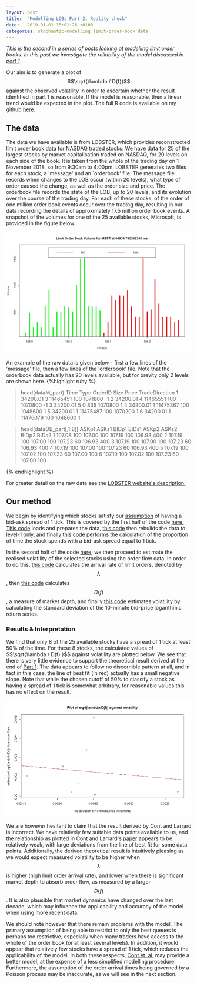 ```yaml
---
layout: post
title:  "Modelling LOBs Part 2: Reality check"
date:   2019-01-01 15:01:26 +0100
categories: stochastic-modelling limit-order-book data 
---
```


<script src='https://cdnjs.cloudflare.com/ajax/libs/mathjax/2.7.5/latest.js?config=TeX-MML-AM_CHTML' async></script>

<i>This is the second in a series of posts looking at modelling limit order books. In this post we investigate the reliability of the model discussed in <a href="httsp://jmackillop.ml/projects/lob-part1">part 1</a> </i>

Our aim is to generate a plot of $$\sqrt{\lambda / D(f)}$$ against the observed volatility in order to ascertain whether the result identified in part 1 is reasonable. If the model is reasonable, then a linear trend would be expected in the plot. The full R code is available on my github <a href="https://github.com/jmackillop/Order-Book-Modelling">here.</a>

<h2 class="heading">The data</h2>
The data we have available is from LOBSTER, which provides reconstructed limit order book data for NASDAQ traded stocks. We have data for 25 of the largest stocks by market capitalisation traded on NASDAQ, for 20 levels on each side of the book. It is taken from the whole of the trading day on 1 November 2018, so from 9:30am to 4:00pm. LOBSTER generates two files for each stock, a 'message' and an `orderbook' file. The message file records when changes to the LOB occur (within 20 levels), what type of order caused the change, as well as the order size and price. The orderbook file records the state of the LOB, up to 20 levels, and its evolution over the course of the trading day. For each of these stocks, of the order of one million order book events occur over the trading day, resulting in our data recording the details of approximately 17.5 million order book events. A snapshot of the volumes for one of the 25 available stocks, Microsoft, is provided in the figure below.

![Figure 1](/assets/images/MSFT_example_volume_plot.jpeg) 

An example of the raw data is given below - first a few lines of the 'message' file, then a few lines of the 'orderbook' file. Note that the orderbook data actually has 20 levels available, but for brevity only 2 levels are shown here.
{%highlight ruby %}
> head(dataM_part)
      Time Type  OrderID Size   Price TradeDirection
1 34200.01    3 11465451  100 1071800             -1
2 34200.01    4 11465551  100 1070800             -1
3 34200.01    5        0  835 1070800              1
4 34200.01    1 11475367  100 1048600              1
5 34200.01    1 11475487  100 1070200              1
6 34200.01    1 11476079  100 1048600              1


> head(dataOB_part[,1:8])
   ASKp1 ASKs1  BIDp1 BIDs1  ASKp2 ASKs2  BIDp2 BIDs2
1 107.08   100 107.00   100 107.19   100 106.93   400
2 107.19   100 107.00   100 107.23    60 106.93   400
3 107.19   100 107.00   100 107.23    60 106.93   400
4 107.19   100 107.00   100 107.23    60 106.93   400
5 107.19   100 107.02   100 107.23    60 107.00   100
6 107.19   100 107.02   100 107.23    60 107.00   100

{% endhighlight %}

For greater detail on the raw data see the <a href="https://lobsterdata.com/info/DataStructure.php">LOBSTER website's description.</a>

<h2 class="heading">Our method</h2>
We begin by identifying which stocks satisfy our <a href="https://jmackillop.ml/projects/lob-part1">assumption</a> of having a bid-ask spread of 1 tick. This is covered by the first half of the code <a href='https://github.com/jmackillop/Order-Book-Modelling/blob/master/C%26L%20masterfile%20pretty.R'>here.</a> <a href='https://github.com/jmackillop/Order-Book-Modelling/blob/master/loadprep%20pretty.R'>This code</a> loads and prepares the data, <a href='https://github.com/jmackillop/Order-Book-Modelling/blob/master/level1rebuild%20pretty.R'>this code</a> then rebuilds the data to level-1 only, and finally <a href='https://github.com/jmackillop/Order-Book-Modelling/blob/master/proportion_spread1tick.R'>this code</a> performs the calculation of the proportion of time the stock spends with a bid-ask spread equal to 1 tick.

In the second half of the code <a href='https://github.com/jmackillop/Order-Book-Modelling/blob/master/C%26L%20masterfile%20pretty.R'>here</a>, we then proceed to estimate the realised volatility of the selected stocks using the order flow data. In order to do this, <a href='https://github.com/jmackillop/Order-Book-Modelling/blob/master/calculate_lambda%20pretty.R'>this code</a> calculates the arrival rate of limit orders, denoted by $$\lambda$$, then <a href='https://github.com/jmackillop/Order-Book-Modelling/blob/master/calculate_D(f)%20pretty.R'>this code</a> calculates $$D(f)$$, a measure of market depth, and finally <a href='https://github.com/jmackillop/Order-Book-Modelling/blob/master/volatility_price_increments%20pretty.R'>this code</a> estimates volatility by calculating the standard deviation of the 10-minute bid-price logarithmic return series.


<h3 class='subsubheading'>Results & Interpretation</h3>
We find that only 8 of the 25 available stocks have a spread of 1 tick at least 50% of the time. For these 8 stocks, the calculated values of $$\sqrt{\lambda / D(f) }$$ against volatility are plotted below. We see that there is very little evidence to support the theoretical result derived at the end of <a href='https://www.jmackillop.ml/projects/lob-part1'>Part 1</a>. The data appears to follow no discernible pattern at all, and in fact in this case, the line of best fit (in red) actually has a small negative slope. Note that while the chosen cutoff of 50% to classify a stock as having a spread of 1 tick is somewhat arbitrary, for reasonable values this has no effect on the result.

![Figure 2](/assets/images/vol_from_microstructure.jpeg)

We are however hesitant to claim that the result derived by Cont and Larrard is incorrect. We have relatively few suitable data points available to us, and the relationship as plotted in Cont and Larrard's <a href='https://hal.archives-ouvertes.fr/hal-00552252/document'>paper</a> appears to be relatively weak, with large deviations from the line of best fit for some data points. Additionally, the derived theoretical result is intuitively pleasing as we would expect measured volatility to be higher when $$\lambda$$ is higher (high limit order arrival rate), and lower when there is significant market depth to absorb order flow, as measured by a larger $$D(f)$$. It is also plausible that market dynamics have changed over the last decade, which may influence the applicability and accuracy of the model when using more recent data. 

We should note however that there remain problems with the model. The primary assumption of being able to restrict to only the best queues is perhaps too restrictive, especially when many traders have access to the whole of the order book (or at least several levels). In addition, it would appear that relatively few stocks have a spread of 1 tick, which reduces the applicability of the model. In both these respects, <a href='https://citeseerx.ist.psu.edu/viewdoc/download?doi=10.1.1.139.1085&rep=rep1&type=pdf'>Cont et. al.</a> may provide a better model, at the expense of a less simplified modelling procedure. Furthermore, the assumption of the order arrival times being governed by a Poisson process may be inaccurate, as we will see in the next section.